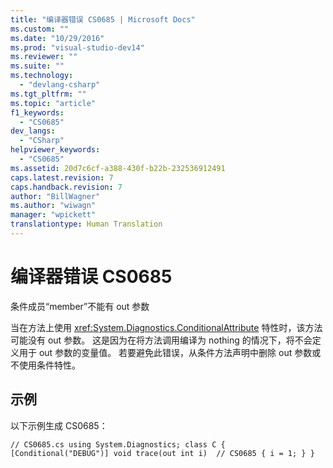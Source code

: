 ```yaml
---
title: "编译器错误 CS0685 | Microsoft Docs"
ms.custom: ""
ms.date: "10/29/2016"
ms.prod: "visual-studio-dev14"
ms.reviewer: ""
ms.suite: ""
ms.technology: 
  - "devlang-csharp"
ms.tgt_pltfrm: ""
ms.topic: "article"
f1_keywords: 
  - "CS0685"
dev_langs: 
  - "CSharp"
helpviewer_keywords: 
  - "CS0685"
ms.assetid: 20d7c6cf-a388-430f-b22b-232536912491
caps.latest.revision: 7
caps.handback.revision: 7
author: "BillWagner"
ms.author: "wiwagn"
manager: "wpickett"
translationtype: Human Translation
---
```

# 编译器错误 CS0685
条件成员“member”不能有 out 参数  
  
 当在方法上使用 <xref:System.Diagnostics.ConditionalAttribute> 特性时，该方法可能没有 out 参数。 这是因为在将方法调用编译为 nothing 的情况下，将不会定义用于 out 参数的变量值。 若要避免此错误，从条件方法声明中删除 out 参数或不使用条件特性。  
  
## 示例  
 以下示例生成 CS0685：  
  
```  
// CS0685.cs using System.Diagnostics; class C { [Conditional("DEBUG")] void trace(out int i)  // CS0685 { i = 1; } }  
```